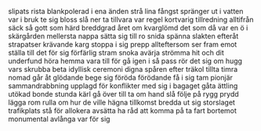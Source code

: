 slipats
rista
blankpolerad
i ena änden
strå
lina
fångst
spränger ut i vatten
var i bruk
te sig
bloss
slå ner
ta tillvara
var regel
kortvarig
tillredning
alltifrån
säck
så gott som
härd
breddgrad
året om
kvarglömd
det som då var en ö i skärgården
mellersta
nappa
sätta sig till ro
snida
spänna
slakten
efteråt
strapatser
krävande
karg
stoppa i sig
prepp
allteftersom
ser fram emot
ställa till det för sig
förfärlig
stram
snoka
avärja
strömma hit och dit
underfund
höra hemma
vara till för
gå igen
i så pass
rör det sig om
hugg
vars
skrubba
beta
idyllisk
ceremoni
digna
spåren efter
träkol
tillta
timra
nomad
går åt
glödande 
bege sig
föröda
förödande
få i sig
tam
pionjär
sammandrabbning
upplagd för konflikter
med sig i bagaget
gåta
ättling
utökad
bonde
stunda
kärl
gå över till
ta om hand
slå följe
på rygg
prydd
lägga rom
rulla om
hur de ville
hägna
tillkomst
bredda ut sig
storslaget
trafikplats
stå för
allokera
avsätta
ha råd att
komma på
ta fart
bortemot
monumental
avlånga
var för sig
